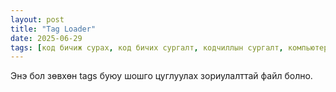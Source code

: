 ```yaml
---
layout: post
title: "Tag Loader"
date: 2025-06-29
tags: [код бичиж сурах, код бичих сургалт, кодчиллын сургалт, компьютерын сургалт, код бичих сургалт, кодын сургалт, код сургалт, computeriin surgalt, computer surgalt, code bichij surah, kod bichij surah, kod bichih surgalt, komputer surgalt, codiin surgalt, kodiin surgalt]
---
```


Энэ бол зөвхөн tags буюу шошго цуглуулах зориулалттай файл болно.
